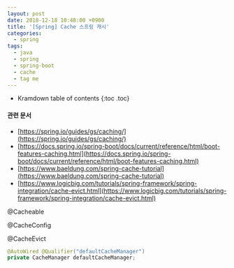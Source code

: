 ```yaml
---
layout: post
date: 2018-12-18 10:48:00 +0900
title: '[Spring] Cache 스프링 캐시'
categories:
  - spring
tags:
  - java
  - spring
  - spring-boot
  - cache
  - tag me
---
```


* Kramdown table of contents
{:toc .toc}

#### 관련 문서

- [https://spring.io/guides/gs/caching/](https://spring.io/guides/gs/caching/)
- [https://docs.spring.io/spring-boot/docs/current/reference/html/boot-features-caching.html](https://docs.spring.io/spring-boot/docs/current/reference/html/boot-features-caching.html)
- [https://www.baeldung.com/spring-cache-tutorial](https://www.baeldung.com/spring-cache-tutorial)
- [https://www.logicbig.com/tutorials/spring-framework/spring-integration/cache-evict.html](https://www.logicbig.com/tutorials/spring-framework/spring-integration/cache-evict.html)

@Cacheable

@CacheConfig

@CacheEvict

```java
@AutoWired @Qualifier("defaultCacheManager")
private CacheManager defaultCacheManager;
```
